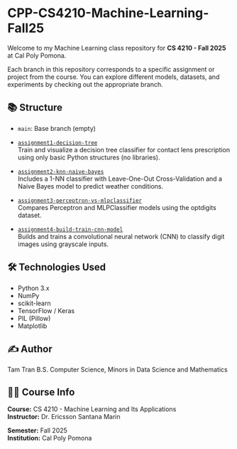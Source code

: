 # CPP-CS4210-Machine-Learning-Fall25

Welcome to my Machine Learning class repository for **CS 4210 - Fall 2025** at Cal Poly Pomona.

Each branch in this repository corresponds to a specific assignment or project from the course. You can explore different models, datasets, and experiments by checking out the appropriate branch.

## 📚 Structure

- `main`: Base branch (empty)
- [`assignment1-decision-tree`](https://github.com/itistamtran/CPP-CS4210-Machine-Learning-Fall25/tree/assignment1-decision-tree)  
  Train and visualize a decision tree classifier for contact lens prescription using only basic Python structures (no libraries).

- [`assignment2-knn-naive-bayes`](https://github.com/itistamtran/CPP-CS4210-Machine-Learning-Fall25/tree/assignment2-knn-naive-bayes)  
  Includes a 1-NN classifier with Leave-One-Out Cross-Validation and a Naive Bayes model to predict weather conditions.

- [`assignment3-perceptron-vs-mlpclassifier`](https://github.com/itistamtran/CPP-CS4210-Machine-Learning-Fall25/tree/assignment3-perceptron-vs-mlpclassifier)  
  Compares Perceptron and MLPClassifier models using the optdigits dataset.

- [`assignment4-build-train-cnn-model`](https://github.com/itistamtran/CPP-CS4210-Machine-Learning-Fall25/tree/assignment4-build-train-cnn-model)  
  Builds and trains a convolutional neural network (CNN) to classify digit images using grayscale inputs.

## 🛠 Technologies Used

- Python 3.x
- NumPy
- scikit-learn
- TensorFlow / Keras
- PIL (Pillow)
- Matplotlib

## ✍️ Author

Tam Tran
B.S. Computer Science, Minors in Data Science and Mathematics

## 👨‍🏫 Course Info

**Course:** CS 4210 - Machine Learning and Its Applications  
**Instructor:** Dr. Ericsson Santana Marin 

**Semester:** Fall 2025  
**Institution:** Cal Poly Pomona

